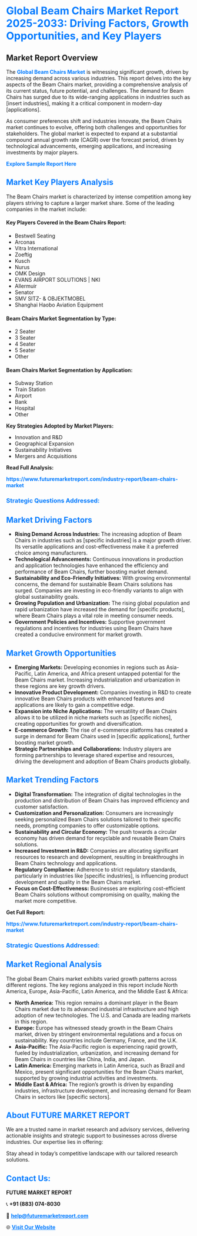 <h1 style="color: #007BFF;">Global Beam Chairs Market Report 2025-2033: Driving Factors, Growth Opportunities, and Key Players</h1>

<section id="overview">
<h2>Market Report Overview</h2>
<p>The <a href="https://www.futuremarketreport.com/industry-report/beam-chairs-market" style="color: #007BFF; text-decoration: none;"><strong>Global Beam Chairs Market</strong></a> is witnessing significant growth, driven by increasing demand across various industries. This report delves into the key aspects of the Beam Chairs market, providing a comprehensive analysis of its current status, future potential, and challenges. The demand for Beam Chairs has surged due to its wide-ranging applications in industries such as [insert industries], making it a critical component in modern-day [applications].</p>
<p>As consumer preferences shift and industries innovate, the Beam Chairs market continues to evolve, offering both challenges and opportunities for stakeholders. The global market is expected to expand at a substantial compound annual growth rate (CAGR) over the forecast period, driven by technological advancements, emerging applications, and increasing investments by major players.</p>
</section>

<section id="overview">
<p><a href="https://www.futuremarketreport.com/request-sample/reportId=83145" style="color: #007BFF; text-decoration: none;"><strong>Explore Sample Report Here</strong></a></p>
</section>

<section id="key-players">
<h2 style="color: #007BFF;">Market Key Players Analysis</h2>
<p>The Beam Chairs market is characterized by intense competition among key players striving to capture a larger market share. Some of the leading companies in the market include:</p>
<h4>Key Players Covered in the Beam Chairs Report:</h4>
<ul><li>Bestwell Seating</li><li>Arconas</li><li>Vitra International</li><li>Zoeftig</li><li>Kusch</li><li>Nurus</li><li>OMK Design</li><li>EVANS AIRPORT SOLUTIONS | NKI</li><li>Allermuir</li><li>Senator</li><li>SMV SITZ- &amp; OBJEKTMOBEL</li><li>Shanghai Haobo Aviation Equipment</li></ul>
<h4>Beam Chairs Market Segmentation by Type:</h4>
<ul><li>2 Seater</li><li>3 Seater</li><li>4 Seater</li><li>5 Seater</li><li>Other</li></ul>

<h4>Beam Chairs Market Segmentation by Application:</h4>
<ul><li>Subway Station</li><li>Train Station</li><li>Airport</li><li>Bank</li><li>Hospital</li><li>Other</li></ul>
<p><strong>Key Strategies Adopted by Market Players:</strong></p>
<ul>
<li>Innovation and R&D</li>
<li>Geographical Expansion</li>
<li>Sustainability Initiatives</li>
<li>Mergers and Acquisitions</li>
</ul>
</section>

<section>
<p><strong>Read Full Analysis: </strong></p><a href="https://www.futuremarketreport.com/industry-report/beam-chairs-market" style="color: #007BFF; text-decoration: none;"><strong>https://www.futuremarketreport.com/industry-report/beam-chairs-market</strong></a>
<h3 style="color: #007BFF;">Strategic Questions Addressed:</h3>
</section>

<section id="driving-factors">
<h2 style="color: #007BFF;">Market Driving Factors</h2>
<ul>
<li><strong>Rising Demand Across Industries:</strong> The increasing adoption of Beam Chairs in industries such as [specific industries] is a major growth driver. Its versatile applications and cost-effectiveness make it a preferred choice among manufacturers.</li>
<li><strong>Technological Advancements:</strong> Continuous innovations in production and application technologies have enhanced the efficiency and performance of Beam Chairs, further boosting market demand.</li>
<li><strong>Sustainability and Eco-Friendly Initiatives:</strong> With growing environmental concerns, the demand for sustainable Beam Chairs solutions has surged. Companies are investing in eco-friendly variants to align with global sustainability goals.</li>
<li><strong>Growing Population and Urbanization:</strong> The rising global population and rapid urbanization have increased the demand for [specific products], where Beam Chairs plays a vital role in meeting consumer needs.</li>
<li><strong>Government Policies and Incentives:</strong> Supportive government regulations and incentives for industries using Beam Chairs have created a conducive environment for market growth.</li>
</ul>
</section>

<section id="growth-opportunities">
<h2 style="color: #007BFF;">Market Growth Opportunities</h2>
<ul>
<li><strong>Emerging Markets:</strong> Developing economies in regions such as Asia-Pacific, Latin America, and Africa present untapped potential for the Beam Chairs market. Increasing industrialization and urbanization in these regions are key growth drivers.</li>
<li><strong>Innovative Product Development:</strong> Companies investing in R&D to create innovative Beam Chairs products with enhanced features and applications are likely to gain a competitive edge.</li>
<li><strong>Expansion into Niche Applications:</strong> The versatility of Beam Chairs allows it to be utilized in niche markets such as [specific niches], creating opportunities for growth and diversification.</li>
<li><strong>E-commerce Growth:</strong> The rise of e-commerce platforms has created a surge in demand for Beam Chairs used in [specific applications], further boosting market growth.</li>
<li><strong>Strategic Partnerships and Collaborations:</strong> Industry players are forming partnerships to leverage shared expertise and resources, driving the development and adoption of Beam Chairs products globally.</li>
</ul>
</section>

<section id="trending-factors">
<h2 style="color: #007BFF;">Market Trending Factors</h2>
<ul>
<li><strong>Digital Transformation:</strong> The integration of digital technologies in the production and distribution of Beam Chairs has improved efficiency and customer satisfaction.</li>
<li><strong>Customization and Personalization:</strong> Consumers are increasingly seeking personalized Beam Chairs solutions tailored to their specific needs, prompting companies to offer customizable options.</li>
<li><strong>Sustainability and Circular Economy:</strong> The push towards a circular economy has driven demand for recyclable and reusable Beam Chairs solutions.</li>
<li><strong>Increased Investment in R&D:</strong> Companies are allocating significant resources to research and development, resulting in breakthroughs in Beam Chairs technology and applications.</li>
<li><strong>Regulatory Compliance:</strong> Adherence to strict regulatory standards, particularly in industries like [specific industries], is influencing product development and quality in the Beam Chairs market.</li>
<li><strong>Focus on Cost-Effectiveness:</strong> Businesses are exploring cost-efficient Beam Chairs solutions without compromising on quality, making the market more competitive.</li>
</ul>
</section>

<section>
<p><strong>Get Full Report: </strong></p><a href="https://www.futuremarketreport.com/industry-report/beam-chairs-market" style="color: #007BFF; text-decoration: none;"><strong>https://www.futuremarketreport.com/industry-report/beam-chairs-market</strong></a>
<h3 style="color: #007BFF;">Strategic Questions Addressed:</h3>
</section>


<section id="regional-analysis">
<h2 style="color: #007BFF;">Market Regional Analysis</h2>
<p>The global Beam Chairs market exhibits varied growth patterns across different regions. The key regions analyzed in this report include North America, Europe, Asia-Pacific, Latin America, and the Middle East & Africa:</p>
<ul>
<li><strong>North America:</strong> This region remains a dominant player in the Beam Chairs market due to its advanced industrial infrastructure and high adoption of new technologies. The U.S. and Canada are leading markets in this region.</li>
<li><strong>Europe:</strong> Europe has witnessed steady growth in the Beam Chairs market, driven by stringent environmental regulations and a focus on sustainability. Key countries include Germany, France, and the U.K.</li>
<li><strong>Asia-Pacific:</strong> The Asia-Pacific region is experiencing rapid growth, fueled by industrialization, urbanization, and increasing demand for Beam Chairs in countries like China, India, and Japan.</li>
<li><strong>Latin America:</strong> Emerging markets in Latin America, such as Brazil and Mexico, present significant opportunities for the Beam Chairs market, supported by growing industrial activities and investments.</li>
<li><strong>Middle East & Africa:</strong> The region’s growth is driven by expanding industries, infrastructure development, and increasing demand for Beam Chairs in sectors like [specific sectors].</li>
</ul>
</section>

<footer>
<h2 style="color: #007BFF;">About FUTURE MARKET REPORT</h2>
<p>We are a trusted name in market research and advisory services, delivering actionable insights and strategic support to businesses across diverse industries. Our expertise lies in offering:</p>

<p>Stay ahead in today’s competitive landscape with our tailored research solutions.</p>

<h2 style="color: #007BFF;">Contact Us:</h2>
<p><strong>FUTURE MARKET REPORT</strong></p>
<p>📞 <strong>+91 (883) 074-8030</strong></p>
<p>📧 <strong><a href="mailto:help@futuremarketreport.com" style="color: #007BFF;">help@futuremarketreport.com</a></strong></p>
<p>🌐 <strong><a href="https://www.futuremarketreport.com/" style="color: #007BFF;">Visit Our Website</a></strong></p>
</footer>